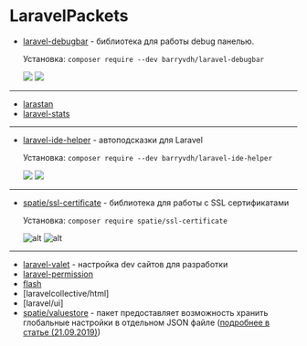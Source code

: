 # LaravelPackets

- [laravel-debugbar](https://github.com/barryvdh/laravel-debugbar) - библиотека для работы debug панелью.

    Установка:  ```composer require --dev barryvdh/laravel-debugbar```

    ![](https://img.shields.io/github/stars/barryvdh/laravel-debugbar)
    ![](https://img.shields.io/github/license/barryvdh/laravel-debugbar)
---
- [larastan](https://github.com/nunomaduro/larastan)
- [laravel-stats](https://github.com/stefanzweifel/laravel-stats)

---
- [laravel-ide-helper](https://github.com/barryvdh/laravel-ide-helper) - автоподсказки для Laravel

    Установка: ```composer require --dev barryvdh/laravel-ide-helper```

    ![](https://img.shields.io/github/stars/barryvdh/laravel-ide-helper)
    ![](https://img.shields.io/github/license/barryvdh/laravel-ide-helper)
---

 - [spatie/ssl-certificate](https://github.com/spatie/ssl-certificate) - библиотека для работы с SSL сертификатами

    Установка: ```composer require spatie/ssl-certificate```

    ![alt](https://img.shields.io/github/stars/spatie/ssl-certificate)
    ![alt](https://img.shields.io/github/license/spatie/ssl-certificate)
---


- [laravel-valet](https://github.com/laravel/valet) - настройка dev сайтов для разработки
- [laravel-permission](https://github.com/spatie/laravel-permission)
- [flash](https://github.com/laracasts/flash)
- [laravelcollective/html]
- [laravel/ui]
- [spatie/valuestore](https://github.com/spatie/valuestore) - пакет предоставляет возможность хранить глобальные настройки в отдельном JSON файле ([подробнее в статье (21.09.2019)](https://laravel.demiart.ru/global-application-settings/))